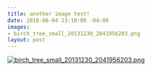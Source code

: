 ```yaml
---
title: another image test!
date: 2018-06-04 23:10:00 -04:00
images:
- birch_tree_small_20131230_2041956203.png
layout: post
---
```


[![birch_tree_small_20131230_2041956203.png](/d/uploads/birch_tree_small_20131230_2041956203.png)](/d/uploads/birch_tree_small_20131230_2041956203.png)